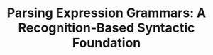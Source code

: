 ---
title: ! 'Parsing Expression Grammars: A Recognition-Based Syntactic Foundation'
paper-url: http://pdos.csail.mit.edu/~baford/packrat/popl04/peg-popl04.pdf
authors:
- Bryan Ford
type: paper
tags:
- parsing
doHaskell-type: research paper
dohaskell-year: 2004
---